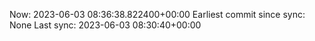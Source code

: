 Now: 2023-06-03 08:36:38.822400+00:00 Earliest commit since sync: None Last sync: 2023-06-03 08:30:40+00:00
